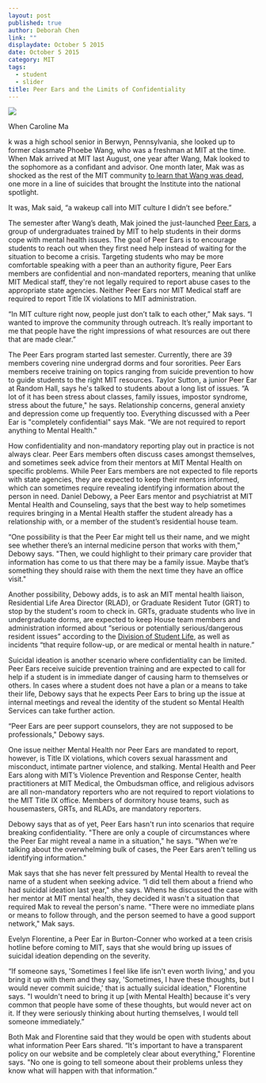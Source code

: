```yaml
---
layout: post
published: true
author: Deborah Chen
link: ""
displaydate: October 5 2015
date: October 5 2015
category: MIT
tags: 
  - student
  - slider
title: Peer Ears and the Limits of Confidentiality
---
```


![](http://deborahc.mit.edu/21W.737/peer_ears.jpg)	

When Caroline Ma

k was a high school senior in Berwyn, Pennsylvania, she looked up to former classmate Phoebe Wang, who was a freshman at MIT at the time. When Mak arrived at MIT last August, one year after Wang, Mak looked to the sophomore as a confidant and advisor. One month later, Mak was as shocked as the rest of the MIT community [to learn that Wang was dead](http://tech.mit.edu/V135/N7/Wang.html), one more in a line of suicides that brought the Institute into the national spotlight. 

It was, Mak said, “a wakeup call into MIT culture I didn’t see before.”

The semester after Wang’s death, Mak joined the just-launched [Peer Ears](http://mitpeerears.org/), a group of undergraduates trained by MIT to help students in their dorms cope with mental health issues. The goal of Peer Ears is to encourage students to reach out when they first need help instead of waiting for the situation to become a crisis. Targeting students who may be more comfortable speaking with a peer than an authority figure, Peer Ears members are confidential and non-mandated reporters, meaning that unlike MIT Medical staff, they're not legally required to report abuse cases to the appropriate state agencies. Neither Peer Ears nor MIT Medical staff are required to report Title IX violations to MIT administration. 

“In MIT culture right now, people just don’t talk to each other,” Mak says. “I wanted to improve the community through outreach. It’s really important to me that people have the right impressions of what resources are out there that are made clear.”

The Peer Ears program started last semester. Currently, there are 39 members covering nine undergrad dorms and four sororities. Peer Ears members receive training on topics ranging from suicide prevention to how to guide students to the right MIT resources. Taylor Sutton, a junior Peer Ear at Random Hall, says he's talked to students about a long list of issues. “A lot of it has been stress about classes, family issues, impostor syndrome, stress about the future," he says. Relationship concerns, general anxiety and depression come up frequently too. Everything discussed with a Peer Ear is "completely confidential" says Mak. “We are not required to report anything to Mental Health." 

How confidentiality and non-mandatory reporting play out in practice is not always clear. Peer Ears members often discuss cases amongst themselves, and sometimes seek advice from their mentors at MIT Mental Health on specific problems. While Peer Ears members are not expected to file reports with state agencies, they are expected to keep their mentors informed, which can sometimes require revealing identifying information about the person in need. Daniel Debowy, a Peer Ears mentor and psychiatrist at MIT Mental Health and Counseling, says that the best way to help sometimes requires bringing in a Mental Health staffer the student already has a relationship with, or a member of the student’s residential house team.

“One possibility is that the Peer Ear might tell us their name, and we might see whether there’s an internal medicine person that works with them," Debowy says. "Then, we could highlight to their primary care provider that information has come to us that there may be a family issue. Maybe that’s something they should raise with them the next time they have an office visit."

Another possibility, Debowy adds, is to ask an MIT mental health liaison, Residential Life Area Director (RLAD), or Graduate Resident Tutor (GRT) to stop by the student's room to check in. GRTs, graduate students who live in undergraduate dorms, are expected to keep House team members and administration informed about “serious or potentially serious/dangerous resident issues” according to the [Division of Student Life](http://studentlife.mit.edu/sites/default/files/GRT%20Position-Program%20Overview.pdf), as well as incidents “that require follow-up, or are medical or mental health in nature.”

Suicidal ideation is another scenario where confidentiality can be limited. Peer Ears receive suicide prevention training and are expected to call for help if a student is in immediate danger of causing harm to themselves or others. In cases where a student does not have a plan or a means to take their life, Debowy says that he expects Peer Ears to bring up the issue at internal meetings and reveal the identity of the student so Mental Health Services can take further action.

“Peer Ears are peer support counselors, they are not supposed to be professionals," Debowy says. 
 
One issue neither Mental Health nor Peer Ears are mandated to report, however, is Title IX violations, which covers sexual harassment and misconduct, intimate partner violence, and stalking. Mental Health and Peer Ears along with MIT’s Violence Prevention and Response Center, health practitioners at MIT Medical, the Ombudsman office, and religious advisors are all non-mandatory reporters who are not required to report violations to the MIT Title IX office. Members of dormitory house teams, such as housemasters, GRTs, and RLADs, are mandatory reporters.

Debowy says that as of yet, Peer Ears hasn't run into scenarios that require breaking confidentiality. "There are only a couple of circumstances where the Peer Ear might reveal a name in a situation," he says. "When we're talking about the overwhelming bulk of cases, the Peer Ears aren't telling us identifying information."

Mak says that she has never felt pressured by Mental Health to reveal the name of a student when seeking advice. “I did tell them about a friend who had suicidal ideation last year," she says. Whens he discussed the case with her mentor at MIT mental health, they decided it wasn't a situation that required Mak to reveal the person's name. "There were no immediate plans or means to follow through, and the person seemed to have a good support network," Mak says.

Evelyn Florentine, a Peer Ear in Burton-Conner who worked at a teen crisis hotline before coming to MIT, says that she would bring up issues of suicidal ideation depending on the severity.

“If someone says, 'Sometimes I feel like life isn't even worth living,' and you bring it up with them and they say, 'Sometimes, I have these thoughts, but I would never commit suicide,' that is actually suicidal ideation," Florentine says. "I wouldn't need to bring it up [with Mental Health] because it's very common that people have some of these thoughts, but would never act on it. If they were seriously thinking about hurting themselves, I would tell someone immediately.” 

Both Mak and Florentine said that they would be open with students about what information Peer Ears shared. “It's important to have a transparent policy on our website and be completely clear about everything," Florentine says. "No one is going to tell someone about their problems unless they know what will happen with that information.”
